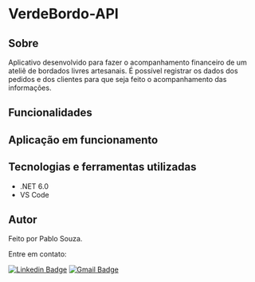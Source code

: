 # VerdeBordo-API

## Sobre

Aplicativo desenvolvido para fazer o acompanhamento financeiro de um ateliê de bordados livres artesanais. É possível registrar os dados dos pedidos e dos clientes para que seja feito o acompanhamento das informações.

## Funcionalidades

## Aplicação em funcionamento

## Tecnologias e ferramentas utilizadas

- .NET 6.0
- VS Code

## Autor

Feito por Pablo Souza.

Entre em contato:

[![Linkedin Badge](https://img.shields.io/badge/@szpbl-0077B5?style=for-the-badge&logo=linkedin&logoColor=white)](https://www.linkedin.com/in/szpbl/) 
[![Gmail Badge](https://img.shields.io/badge/oliveirasouzapablo@gmail.com-D14836?style=for-the-badge&logo=gmail&logoColor=white)](mailto:oliveirasouzapablo@gmail.com)
